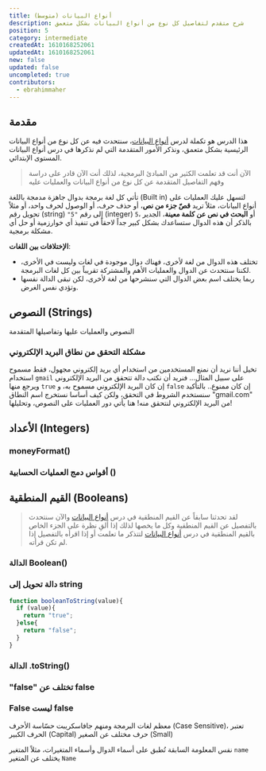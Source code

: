 ```yaml
---
title: أنواع البيانات (متوسط)
description: شرح متقدم لتفاصيل كل نوع من أنواع البيانات بشكل متعمق
position: 5
category: intermediate
createdAt: 1610168252061
updatedAt: 1610168252061
new: false
updated: false
uncompleted: true
contributors:
  - ebrahimmaher
---
```


## مقدمة
هذا الدرس هو تكملة لدرس [أنواع البيانات](/tutorials/algorithms/fundamentals/datatypes#boolean---القيمة-المنطقية)، سنتحدث فيه عن كل نوع من أنواع البيانات الرئيسية بشكل متعمق، ونذكر اﻷمور المتقدمة التي لم نذكرها في درس أنواع البيانات المستوى اﻹبتدائي.

> اﻵن أنت قد تعلمت الكثير من المبادئ البرمجية، لذلك أنت اﻵن قادر على دراسة وفهم التفاصيل المتقدمة عن كل نوع من أنواع البيانات والعمليات عليه

تأتي كل لغة برمجة بدوال جاهزة مدمجة باللغة (Built in) لتسهل عليك العمليات على أنواع البيانات، مثلاً تريد **قصّ جزء من نص**، أو حذف حرف، أو الوصول لحرف واحد، أو مثلاً تحويل رقم (string) `"5"` إلى رقم (integer) `5`، أو **البحث في نص عن كلمة معينة**، الجدير بالذكر أن هذه الدوال ستساعدك بشكل كبير جداً لاحقاً في تنفيذ أي خوارزمية أو حل أي مشكلة برمجية.

<base-alert type="info">

**اﻹختلافات بين اللغات**:

- تختلف هذه الدوال من لغة لأخرى، فهناك دوال موجودة في لغات وليست في اﻷخرى، لكننا سنتحدث عن الدوال والعمليات اﻷهم والمشتركة تقريباً بين كل لغات البرمجة.
- ربما يختلف اسم بعض الدوال التي سنشرحها من لغة لأخرى، لكن تبقى الدالة نفسها وتؤدي نفس الغرض.

</base-alert>

## النصوص (Strings)
النصوص والعمليات عليها وتفاصيلها المتقدمة

### مشكلة التحقق من نطاق البريد اﻹلكتروني
تخيل أننا نريد أن نمنع المستخدمين من استخدام أي بريد إلكتروني مجهول، فقط مسموح استخدام `gmail` على سبيل المثال... فنريد أن نكتب دالة تتحقق من البريد اﻹلكتروني ويرجع منها `true` إن كان البريد اﻹلكتروني مسموح به، و `false` إن كان ممنوع..
بالتأكيد سنستخدم الشروط في التحقق، ولكن كيف أساسا نستخرج اسم النطاق "gmail.com" من البريد اﻹلكتروني لنتحقق منه! هنا يأتي دور العمليات على النصوص، وتحليلها!


## اﻷعداد (Integers)
### moneyFormat()

### أقواس دمج العمليات الحسابية ()

## القيم المنطقية (Booleans)
> لقد تحدثنا سابقاً عن القيم المنطقية في درس 
>[أنواع البيانات](/tutorials/algorithms/fundamentals/datatypes#boolean---القيمة-المنطقية) 
>واﻵن سنتحدث بالتفصيل عن القيم المنطقية وكل ما يخصها لذلك إذا ألقِ نظرة على الجزء الخاص بالقيم المنطقية في درس 
>[أنواع البيانات](/tutorials/algorithms/fundamentals/datatypes#boolean---القيمة-المنطقية)
> لتتذكر ما تعلمت أو إذا اقرأه بالتفصيل إذا لم تكن قرأته.

### الدالة Boolean()

### دالة تحويل إلى string
```js
function booleanToString(value){
  if (value){
    return "true";
  }else{
    return "false";
  }
}
```
### الدالة .toString()

### "false" تختلف عن false
<!-- استخدم الدالة Boolean() للتحقق -->
### False ليست false
معظم لغات البرمجة ومنهم جافاسكريبت حسّاسة اﻷحرف (Case Sensitive)، تعتبر الحرف الكبير (Capital) حرف مختلف عن الصغير (Small)

<base-alert type="info">

نفس المعلومة السابقة تُطبق على أسماء الدوال وأسماء المتغيرات، مثلاً المتغير `name` يختلف عن المتغير `Name`

</base-alert>
